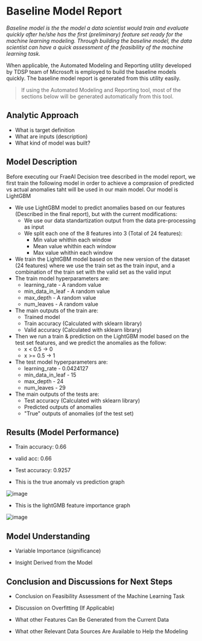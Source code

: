 # Baseline Model Report

_Baseline model is the the model a data scientist would train and evaluate quickly after he/she has the first (preliminary) feature set ready for the machine learning modeling. Through building the baseline model, the data scientist can have a quick assessment of the feasibility of the machine learning task._

When applicable, the Automated Modeling and Reporting utility developed by TDSP team of Microsoft is employed to build the baseline models quickly. The baseline model report is generated from this utility easily. 

> If using the Automated Modeling and Reporting tool, most of the sections below will be generated automatically from this tool. 

## Analytic Approach
* What is target definition
* What are inputs (description)
* What kind of model was built?

## Model Description

Before executing our FraeAI Decision tree described in the model report, we first train the following model in order to achieve a comprasion of predicted vs actual anomalies taht will be used in our main model. Our model is LightGBM
* We use LightGBM model to predict anomalies based on our features (Described in the final report), but with the current modifications:
  * We use our data standartization output from the data pre-processing as input
  * We split each one of the 8 features into 3 (Total of 24 features):
    * Min value whithin each window
    * Mean value whithin each window
    * Max value whithin each window
* We train the LightGBM model based on the new version of the dataset (24 features) where we use the train set as the train input, and a combination of the train set with the valid set as the valid input
* The train model hyperparameters are:
  * learning_rate - A random value
  * min_data_in_leaf - A random value
  * max_depth - A random value
  * num_leaves - A random value
* The main outputs of the train are:
  * Trained model
  * Train accuracy (Calculated with sklearn library)
  * Valid accuracy (Calculated with sklearn library)
* Then we run a train & prediction on the LightGBM model based on the test set features, and we predict the anomalies as the follow:
  * x < 0.5 -> 0
  * x >= 0.5 -> 1
* The test model hyperparameters are:
  * learning_rate - 0.0424127
  * min_data_in_leaf - 15
  * max_depth - 24
  * num_leaves - 29
* The main outputs of the tests are:
  * Test accuracy (Calculated with sklearn library)
  * Predicted outputs of anomalies
  * "True" outputs of anomalies (of the test set)

## Results (Model Performance)
* Train accuracy: 0.66
* valid acc: 0.66
* Test accuracy: 0.9257

* This is the true anomaly vs prediction graph
  
![image](https://github.com/stavco9/mlops-final-project/assets/33497599/1bfe4139-b822-4e72-9bc0-f476d356b7c0)
* This is the lightGMB feature importance graph

![image](https://github.com/stavco9/mlops-final-project/assets/33497599/2e1e7526-8b82-465d-a3df-3264dd1716ea)


## Model Understanding

* Variable Importance (significance)

* Insight Derived from the Model



## Conclusion and Discussions for Next Steps

* Conclusion on Feasibility Assessment of the Machine Learning Task

* Discussion on Overfitting (If Applicable)

* What other Features Can Be Generated from the Current Data

* What other Relevant Data Sources Are Available to Help the Modeling
